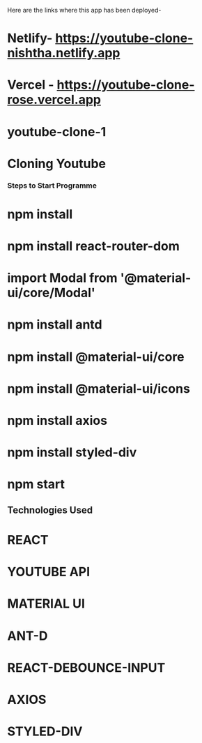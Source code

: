Here are the links where this app has been deployed-

# Netlify- https://youtube-clone-nishtha.netlify.app
# Vercel -  https://youtube-clone-rose.vercel.app


# youtube-clone-1
# Cloning Youtube

### Steps to Start Programme
# npm install

# npm install react-router-dom

# import Modal from '@material-ui/core/Modal'

# npm install antd

# npm install @material-ui/core

# npm install @material-ui/icons

# npm install axios

# npm install styled-div

# npm start

## Technologies Used
# REACT
# YOUTUBE API
# MATERIAL UI
# ANT-D
# REACT-DEBOUNCE-INPUT
# AXIOS
# STYLED-DIV






